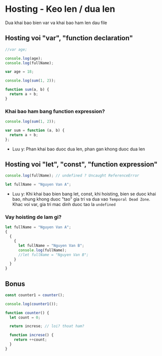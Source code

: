 # Hosting - Keo len / dua len

Dua khai bao bien var va khai bao ham len dau file

## Hosting voi "var", "function declaration"

```js
//var age;

console.log(age);
console.log(fullName);

var age = 18;
```

```js
console.log(sum(1, 2));

function sum(a, b) {
  return a + b;
}
```

### Khai bao ham bang function expression?

```js
console.log(sum(1, 2));

var sum = function (a, b) {
  return a + b;
};
```

- Luu y: Phan khai bao duoc dua len, phan gan khong duoc dua len

## Hosting voi "let", "const", "function expression"

```js
console.log(fullName); // undefined ? Uncaught ReferenceError

let fullName = "Nguyen Van A";
```

- Luu y: Khi khai bao bien bang let, const, khi hoisting, bien se duoc khai bao, nhung khong duoc "tao" gia tri va dua vao `Temporal Dead Zone`. Khac voi var, gia tri mac dinh duoc tao la `undefined`

### Vay hoisting de lam gi?

```js
let fullName = "Nguyen Van A";
{
  {
    {
      let fullName = "Nguyen Van B";
      console.log(fullName);
      //let fullName = "Nguyen Van B";
    }
  }
}
```

## Bonus

```js
const counter1 = counter();

console.log(counter1());

function counter() {
  let count = 0;

  return increse; // loi? thoat ham?

  function increse() {
    return ++count;
  }
}
```
